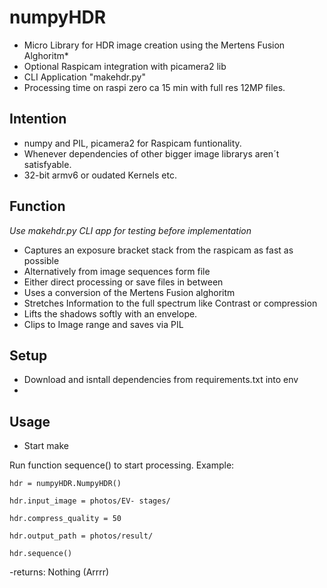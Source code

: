 # numpyHDR

* Micro Library for HDR image creation using the Mertens Fusion Alghoritm*
* Optional Raspicam integration with picamera2 lib
* CLI Application "makehdr.py" 
* Processing time on  raspi zero ca 15 min with full res 12MP files.

## Intention
- numpy and PIL, picamera2 for Raspicam funtionality.
- Whenever dependencies of other bigger image librarys aren´t satisfyable.
- 32-bit armv6 or oudated Kernels etc.

## Function
*Use makehdr.py CLI app for testing before implementation*

- Captures an exposure bracket stack from the raspicam as fast as possible
- Alternatively from image sequences form file
- Either direct processing or save files in between
- Uses a conversion of the Mertens Fusion alghoritm
- Stretches Information to the full spectrum like Contrast or compression
- Lifts the shadows softly with an envelope.
- Clips to Image range and saves via PIL

## Setup
- Download and isntall dependencies from requirements.txt into env
- 

## Usage

- Start make
  
Run function sequence() to start processing.
Example:

`hdr = numpyHDR.NumpyHDR()`

`hdr.input_image = photos/EV- stages/`

`hdr.compress_quality = 50`

`hdr.output_path = photos/result/`

`hdr.sequence()`

-returns: Nothing (Arrrr)